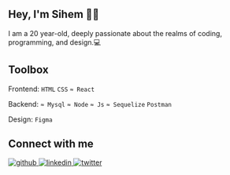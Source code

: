 ## Hey, I'm Sihem 👋🏽

I am a 20 year-old, deeply passionate about the realms of coding, programming, and design.💻

## Toolbox

Frontend: `HTML` `CSS` `≈ React`

Backend: `≈ Mysql` `≈ Node` `≈ Js` `≈ Sequelize` `Postman`

Design: `Figma`

## Connect with me  
<a href="https://github.com/sisilass31" target="_blank">
<img src=https://img.shields.io/badge/github-%2324292e.svg?&style=for-the-badge&logo=github&logoColor=white alt=github style="margin-bottom: 5px;" />
</a>
<a href="https://linkedin.com/in/sihem-lassar" target="_blank">
<img src=https://img.shields.io/badge/linkedin-%231E77B5.svg?&style=for-the-badge&logo=linkedin&logoColor=white alt=linkedin style="margin-bottom: 5px;" />
</a>
<a href="https://twitter.com/sisilass_31" target="_blank">
<img src=https://img.shields.io/badge/twitter-%2300acee.svg?&style=for-the-badge&logo=twitter&logoColor=white alt=twitter style="margin-bottom: 5px;" />
</a> 
